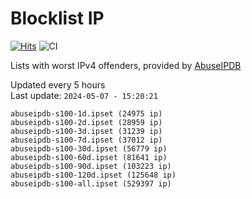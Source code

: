 # Blocklist IP

[![Hits](https://hits.seeyoufarm.com/api/count/incr/badge.svg?url=https%3A%2F%2Fgithub.com%2Fborestad%2Fblocklist-ip%2F&count_bg=%2379C83D&title_bg=%23555555&icon=&icon_color=%23E7E7E7&title=hits&edge_flat=false)](https://hits.seeyoufarm.com)  ![CI](https://img.shields.io/github/workflow/status/borestad/blocklist-ip/CI?style=flat-square)

Lists with worst IPv4 offenders, provided by [AbuseIPDB](https://www.abuseipdb.com/)

<!-- FOOTER-PLACEHOLDER -->
Updated every 5 hours<br>
Last update: `2024-05-07 - 15:20:21`
```
abuseipdb-s100-1d.ipset (24975 ip)
abuseipdb-s100-2d.ipset (28959 ip)
abuseipdb-s100-3d.ipset (31239 ip)
abuseipdb-s100-7d.ipset (37012 ip)
abuseipdb-s100-30d.ipset (56779 ip)
abuseipdb-s100-60d.ipset (81641 ip)
abuseipdb-s100-90d.ipset (103223 ip)
abuseipdb-s100-120d.ipset (125648 ip)
abuseipdb-s100-all.ipset (529397 ip)
```
